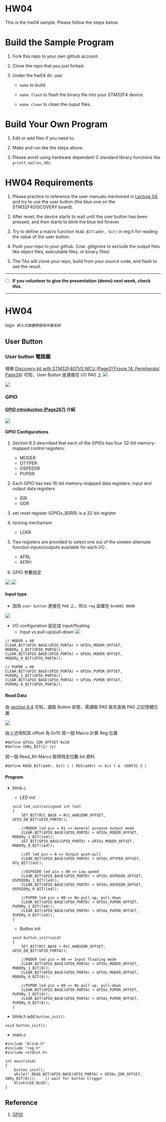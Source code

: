 HW04
===
This is the hw04 sample. Please follow the steps below.

# Build the Sample Program

1. Fork this repo to your own github account.

2. Clone the repo that you just forked.

3. Under the hw04 dir, use:

	* `make` to build.

	* `make flash` to flash the binary file into your STM32F4 device.

	* `make clean` to clean the ouput files.

# Build Your Own Program

1. Edit or add files if you need to.

2. Make and run like the steps above.

3. Please avoid using hardware dependent C standard library functions like `printf`, `malloc`, etc.

# HW04 Requirements

1. Please practice to reference the user manuals mentioned in [Lecture 04], and try to use the user button (the blue one on the STM32F4DISCOVERY board).

2. After reset, the device starts to wait until the user button has been pressed, and then starts to blink the blue led forever.

3. Try to define a macro function `READ_BIT(addr, bit)` in reg.h for reading the value of the user button.

4. Push your repo to your github. (Use .gitignore to exclude the output files like object files, executable files, or binary files)

5. The TAs will clone your repo, build from your source code, and flash to see the result.

[Lecture 04]: http://www.nc.es.ncku.edu.tw/course/embedded/04/

--------------------

- [ ] **If you volunteer to give the presentation (demo) next week, check this.**

--------------------

HW04
===
###### tags: `嵌入式韌體開發與作業系統`

## User Button
### User button 電路圖
根據 [Discovery kit with STM32F407VG MCU (Page31 Figure 14. Peripherals/ Page34)](http://www.nc.es.ncku.edu.tw/course/embedded/pdf/STM32F4DISCOVERY.pdf) 可知，User Button 是連接在 I/O PA0 上
![](https://i.imgur.com/xdLSQd0.png)


![](https://i.imgur.com/KeKwevX.png)

### GPIO 
#### [GPIO introduction (Page267)](http://www.nc.es.ncku.edu.tw/course/embedded/pdf/STM32F407_Reference_manual.pdf) 介紹

![](https://i.imgur.com/umN6Oul.png)

#### GPIO Configurations
1. Section 8.3 described that each of the GPIOs has four 32-bit memory-mapped control registers:
    * MODER
    * OTYPER
    * OSPEEDR
    * PUPDR

2. Each GPIO has two 16-bit memory-mapped data registers: input and output data registers 
    * IDR
    * ODR

3.  set reset register (GPIOx_BSRR) is a 32-bit register
4.  locking mechanism
    * LCKR
5. Two registers are provided to select one out of the sixteen alternate function inputs/outputs available for each I/O .
    * AFRL
    * AFRH

6. GPIO 參數設定

![](https://i.imgur.com/hnyBjQf.png)
![](https://i.imgur.com/1LCruEp.png)

#### Input type
* 因為 `user button` 連接在 `PA0` 上，所以 `reg` 設置在 `0x4002 0000`

![](https://i.imgur.com/FRNtAbZ.png)

* I/O configuration 設定成 Input/floating
    * Input vs pull-up/pull-down
    ![](https://i.imgur.com/WtTGJLP.png)
    
```
// MODER = 00 
CLEAR_BIT(GPIO_BASE(GPIO_PORTA) + GPIOx_MODER_OFFSET, MODERy_1_BIT(GPIO_PORTA));
CLEAR_BIT(GPIO_BASE(GPIO_PORTA) + GPIOx_MODER_OFFSET, MODERy_0_BIT(GPIO_PORTA));

// PUPDR = 00 
CLEAR_BIT(GPIO_BASE(GPIO_PORTA) + GPIOx_PUPDR_OFFSET, PUPDRy_1_BIT(GPIO_PORTA));
CLEAR_BIT(GPIO_BASE(GPIO_PORTA) + GPIOx_PUPDR_OFFSET, PUPDRy_0_BIT(GPIO_PORTA));
```

#### Read Data
由 [section 6.4](http://www.nc.es.ncku.edu.tw/course/embedded/pdf/STM32F407_Reference_manual.pdf) 可知，讀取 Button 狀態，需讀取 PA0 故先查詢 PA0 之記憶體位置 

![](https://i.imgur.com/nMr6fZ4.png)

由上述得知其 offset 為 0x10 寫一個 Marco 計算 Reg 位置
```
#define GPIOx_IDR_OFFSET 0x10
#define IDRy_BIT(y) (y)
```
寫一個 Read_Bit Marco 取得特定位數 bit 資料
```
#define READ_BIT(addr, bit) ( ( REG(addr) >> bit ) &  UINT32_1 )
```

#### Program
* blink.c
    * LED init
    ```C=1
    void led_init(unsigned int led)
    {
        SET_BIT(RCC_BASE + RCC_AHB1ENR_OFFSET, GPIO_EN_BIT(GPIO_PORTD));

        //MODER led pin = 01 => General purpose output mode
        CLEAR_BIT(GPIO_BASE(GPIO_PORTD) + GPIOx_MODER_OFFSET, MODERy_1_BIT(led));
        SET_BIT(GPIO_BASE(GPIO_PORTD) + GPIOx_MODER_OFFSET, MODERy_0_BIT(led));

        //OT led pin = 0 => Output push-pull
        CLEAR_BIT(GPIO_BASE(GPIO_PORTD) + GPIOx_OTYPER_OFFSET, OTy_BIT(led));

        //OSPEEDR led pin = 00 => Low speed
        CLEAR_BIT(GPIO_BASE(GPIO_PORTD) + GPIOx_OSPEEDR_OFFSET, OSPEEDRy_1_BIT(led));
        CLEAR_BIT(GPIO_BASE(GPIO_PORTD) + GPIOx_OSPEEDR_OFFSET, OSPEEDRy_0_BIT(led));

        //PUPDR led pin = 00 => No pull-up, pull-down
        CLEAR_BIT(GPIO_BASE(GPIO_PORTD) + GPIOx_PUPDR_OFFSET, PUPDRy_1_BIT(led));
        CLEAR_BIT(GPIO_BASE(GPIO_PORTD) + GPIOx_PUPDR_OFFSET, PUPDRy_0_BIT(led));
    }
    ```
    
    * Button init
    ```C=1
    void button_init(void)
    {
        SET_BIT(RCC_BASE + RCC_AHB1ENR_OFFSET, GPIO_EN_BIT(GPIO_PORTA));

        //MODER led pin = 00 => Input Floating mode
        CLEAR_BIT(GPIO_BASE(GPIO_PORTA) + GPIOx_MODER_OFFSET, MODERy_1_BIT(0));
        CLEAR_BIT(GPIO_BASE(GPIO_PORTA) + GPIOx_MODER_OFFSET, MODERy_0_BIT(0));

        //PUPDR led pin = 00 => No pull-up, pull-down
        CLEAR_BIT(GPIO_BASE(GPIO_PORTA) + GPIOx_PUPDR_OFFSET, PUPDRy_1_BIT(0));
        CLEAR_BIT(GPIO_BASE(GPIO_PORTA) + GPIOx_PUPDR_OFFSET, PUPDRy_0_BIT(0));
    }
    ```
* blink.h
add `button_init()`
```
void button_init();
```

* main.c
```C=1
#include "blink.h"
#include "reg.h"
#include <stdint.h>

int main(void)
{
	button_init();
	while(! READ_BIT(GPIO_BASE(GPIO_PORTA) + GPIOx_IDR_OFFSET, IDRy_BIT(0)));    // wait for button trigger
	blink(LED_BLUE);
}
```

## Reference
1. [GPIO](http://wiki.csie.ncku.edu.tw/embedded/GPIO)
